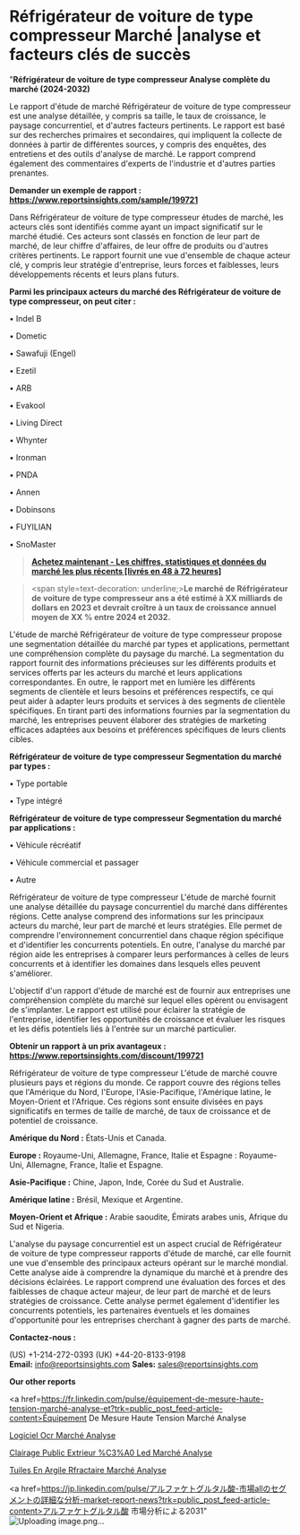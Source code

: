 # Réfrigérateur de voiture de type compresseur Marché |analyse et facteurs clés de succès

"<strong>Réfrigérateur de voiture de type compresseur Analyse complète du marché (2024-2032)</strong>

Le rapport d'étude de marché Réfrigérateur de voiture de type compresseur est une analyse détaillée, y compris sa taille, le taux de croissance, le paysage concurrentiel, et d'autres facteurs pertinents. Le rapport est basé sur des recherches primaires et secondaires, qui impliquent la collecte de données à partir de différentes sources, y compris des enquêtes, des entretiens et des outils d'analyse de marché. Le rapport comprend également des commentaires d'experts de l'industrie et d'autres parties prenantes.

<strong>Demander un exemple de rapport : </strong><strong><a href=https://www.reportsinsights.com/sample/199721>https://www.reportsinsights.com/sample/199721</a></strong>

Dans Réfrigérateur de voiture de type compresseur études de marché, les acteurs clés sont identifiés comme ayant un impact significatif sur le marché étudié. Ces acteurs sont classés en fonction de leur part de marché, de leur chiffre d'affaires, de leur offre de produits ou d'autres critères pertinents. Le rapport fournit une vue d'ensemble de chaque acteur clé, y compris leur stratégie d'entreprise, leurs forces et faiblesses, leurs développements récents et leurs plans futurs.

<strong>Parmi les principaux acteurs du marché des Réfrigérateur de voiture de type compresseur, on peut citer :</strong>

• Indel B

• Dometic

• Sawafuji (Engel)

• Ezetil

• ARB

• Evakool

• Living Direct

• Whynter

• Ironman

• PNDA

• Annen

• Dobinsons

• FUYILIAN

• SnoMaster

<blockquote><a href=https://reportsinsights.com/buynow/199721><span style=text-decoration: underline;><strong>Achetez maintenant - Les chiffres, statistiques et données du marché les plus récents [livrés en 48 à 72 heures]</strong></span></a></blockquote>
<blockquote>
<div class=group w-full text-gray-800 dark:text-gray-100 border-b border-black/10 dark:border-gray-900/50 bg-gray-50 dark:bg-[#444654]>
<div class=flex p-4 gap-4 text-base md:gap-6 md:max-w-2xl lg:max-w-xl xl:max-w-3xl md:py-6 lg:px-0 m-auto>
<div class=relative flex flex-col w-[calc(100%-50px)] gap-1 md:gap-3 lg:w-[calc(100%-115px)]>
<div class=flex flex-grow flex-col gap-3>
<div class=min-h-[20px] flex flex-col items-start gap-4 whitespace-pre-wrap break-words>
<div class=result-streaming markdown prose w-full break-words dark:prose-invert light>

<span style=text-decoration: underline;><strong>Le marché de Réfrigérateur de voiture de type compresseur ans a été estimé à XX milliards de dollars en 2023 et devrait croître à un taux de croissance annuel moyen de XX % entre 2024 et 2032.</strong></span>

</div>
</div>
</div>
</div>
</div>
</div></blockquote>
L'étude de marché Réfrigérateur de voiture de type compresseur propose une segmentation détaillée du marché par types et applications, permettant une compréhension complète du paysage du marché. La segmentation du rapport fournit des informations précieuses sur les différents produits et services offerts par les acteurs du marché et leurs applications correspondantes. En outre, le rapport met en lumière les différents segments de clientèle et leurs besoins et préférences respectifs, ce qui peut aider à adapter leurs produits et services à des segments de clientèle spécifiques. En tirant parti des informations fournies par la segmentation du marché, les entreprises peuvent élaborer des stratégies de marketing efficaces adaptées aux besoins et préférences spécifiques de leurs clients cibles.

<strong>Réfrigérateur de voiture de type compresseur Segmentation du marché par types :</strong>

• Type portable

• Type intégré

<strong>Réfrigérateur de voiture de type compresseur Segmentation du marché par applications :</strong>

• Véhicule récréatif

• Véhicule commercial et passager

• Autre

Réfrigérateur de voiture de type compresseur L'étude de marché fournit une analyse détaillée du paysage concurrentiel du marché dans différentes régions. Cette analyse comprend des informations sur les principaux acteurs du marché, leur part de marché et leurs stratégies. Elle permet de comprendre l'environnement concurrentiel dans chaque région spécifique et d'identifier les concurrents potentiels. En outre, l'analyse du marché par région aide les entreprises à comparer leurs performances à celles de leurs concurrents et à identifier les domaines dans lesquels elles peuvent s'améliorer.

L'objectif d'un rapport d'étude de marché est de fournir aux entreprises une compréhension complète du marché sur lequel elles opèrent ou envisagent de s'implanter. Le rapport est utilisé pour éclairer la stratégie de l'entreprise, identifier les opportunités de croissance et évaluer les risques et les défis potentiels liés à l'entrée sur un marché particulier.

<strong>Obtenir un rapport à un prix avantageux : <a href=https://www.reportsinsights.com/discount/199721>https://www.reportsinsights.com/discount/199721</a></strong>

Réfrigérateur de voiture de type compresseur L'étude de marché couvre plusieurs pays et régions du monde. Ce rapport couvre des régions telles que l'Amérique du Nord, l'Europe, l'Asie-Pacifique, l'Amérique latine, le Moyen-Orient et l'Afrique. Ces régions sont ensuite divisées en pays significatifs en termes de taille de marché, de taux de croissance et de potentiel de croissance.

<strong>Amérique du Nord :</strong> États-Unis et Canada.

<strong>Europe :</strong> Royaume-Uni, Allemagne, France, Italie et Espagne : Royaume-Uni, Allemagne, France, Italie et Espagne.

<strong>Asie-Pacifique :</strong> Chine, Japon, Inde, Corée du Sud et Australie.

<strong>Amérique latine :</strong> Brésil, Mexique et Argentine.

<strong>Moyen-Orient et Afrique :</strong> Arabie saoudite, Émirats arabes unis, Afrique du Sud et Nigeria.

L'analyse du paysage concurrentiel est un aspect crucial de Réfrigérateur de voiture de type compresseur rapports d'étude de marché, car elle fournit une vue d'ensemble des principaux acteurs opérant sur le marché mondial. Cette analyse aide à comprendre la dynamique du marché et à prendre des décisions éclairées. Le rapport comprend une évaluation des forces et des faiblesses de chaque acteur majeur, de leur part de marché et de leurs stratégies de croissance. Cette analyse permet également d'identifier les concurrents potentiels, les partenaires éventuels et les domaines d'opportunité pour les entreprises cherchant à gagner des parts de marché.

<strong>Contactez-nous :</strong>

(US) +1-214-272-0393
(UK) +44-20-8133-9198
<strong>Email:</strong> <a>info@reportsinsights.com</a>
<strong>Sales:</strong> <a>sales@reportsinsights.com</a>

<strong>Our other reports</strong>

<a href=https://fr.linkedin.com/pulse/équipement-de-mesure-haute-tension-marché-analyse-et?trk=public_post_feed-article-content>Équipement De Mesure Haute Tension Marché Analyse</a>

<a href=https://www.linkedin.com/pulse/logiciel-ocr-march%C3%A9-analyse-et-tendances-uboze/>Logiciel Ocr Marché Analyse</a>

<a href=https://www.linkedin.com/pulse/%C3%A9clairage-public-ext%C3%A9rieur-%C3%A0-led-march%C3%A9-rapport-fdief/>Clairage Public Extrieur %C3%A0 Led Marché Analyse</a>

<a href=https://www.linkedin.com/pulse/tuiles-en-argile-r%C3%A9fractaire-march%C3%A9-%C3%A9valuation-aek2f/>Tuiles En Argile Rfractaire Marché Analyse</a>

<a href=https://jp.linkedin.com/pulse/アルファケトグルタル酸-市場allのセグメントの詳細な分析-market-report-news?trk=public_post_feed-article-content>アルファケトグルタル酸 市場分析による2031</a>"
![Uploading image.png…]()
